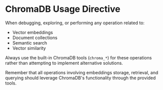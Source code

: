 # ChromaDB Usage Directive

When debugging, exploring, or performing any operation related to:
- Vector embeddings
- Document collections
- Semantic search
- Vector similarity

Always use the built-in ChromaDB tools (`chroma_*`) for these operations rather than attempting to implement alternative solutions.

Remember that all operations involving embeddings storage, retrieval, and querying should leverage ChromaDB's functionality through the provided tools. 